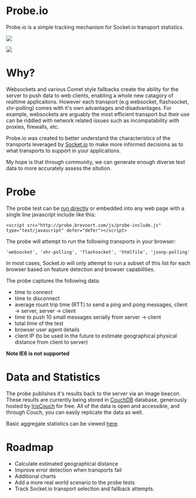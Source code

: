 Probe.io
========

Probe.io is a simple tracking mechanism for Socket.io transport statistics. 

<a href="http://probe.brevoort.com"><img src="http://probe.brevoort.com/images/run.png"/></a>

<a href="http//probestats.brevoort.com"><img src="http://probe.brevoort.com/images/view.png"/></a>

Why?
====

Websockets and various Comet style fallbacks create the ability for the
server to push data to web clients, enabling a whole new catagory of 
realtime applicaitons. However each transport (e.g websocket, flashsocket, xhr-polling)
comes with it's own advantages and disadvantages. For example, websockets
are arguably the most efficient transport but their use can be riddled 
with network related issues such as incompatability with proxies, firewalls, etc.

Probe.io was created to better understand the characteristics of the transports
leveraged by [Socket.io](http://socket.io) to make more informed decisions as to what 
transports to support in your applications.

My hope is that through community, we can generate enough diverse test data to more
accurately assess the sitution.

Probe
=====

The probe test can be [run directly](http://probe.brevoort.com) or embedded into any web page with a single
line javascript include like this:

	<script src="http://probe.brevoort.com/js/probe-include.js" type="text/javascript" defer="defer"></script>

The probe will attempt to run the following transports in your browser:

	'websocket', 'xhr-polling', 'flashsocket', 'htmlfile', 'jsonp-polling'

In most cases, Socket.io will only attempt to run a subset of this list for each
browser based on feature detection and browser capabilities.

The probe captures the following data:

* time to connect
* time to disconnect
* average rount trip time (RTT) to send a ping and pong messages, client -> server, server -> client
* time to push 10 small messages serially from server -> client
* total time of the test
* browser user agent details
* client IP (to be used in the future to estimate geographical physical distance from client to server)

**Note IE6 is not supported**

Data and Statistics
===================

The probe publishes it's results back to the server via an image beacon. These results
are currently being stored in [CouchDB](http://couchdb.apache.org/) database, generously hosted by [IrisCouch](http://www.iriscouch.com/) for free. 
All of the data is open and accessible, and through Couch, you can easily replicate the data as well. 

Basic aggregate statistics can be viewed [here](http://probestats.brevoort.com).

Roadmap
=======

* Calculate estimated geographical distance
* Improve error detection when transports fail
* Additional charts
* Add a more real world scenario to the probe tests
* Track Socket.io transport selection and fallback attempts.

